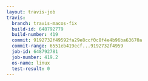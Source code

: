 ```yaml
---
layout: travis-job
travis:
  branch: travis-macos-fix
  build-id: 648792779
  build-number: 419
  commit: 9192732f49592fa29e8ccf0c8f4e4b96ba63670a
  commit-range: 6551eb419ecf...9192732f4959
  job-id: 648792781
  job-number: 419.2
  os-name: linux
  test-result: 0
---
```

